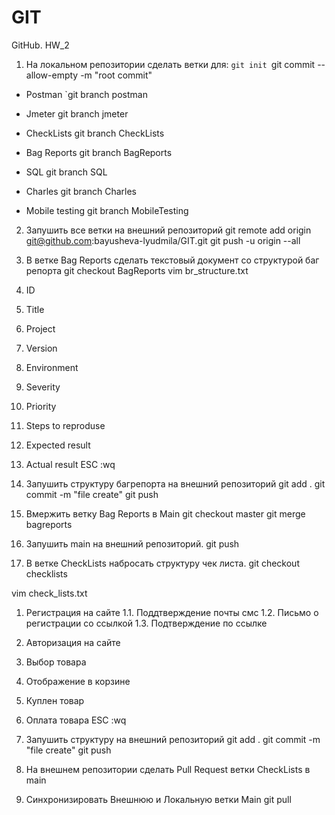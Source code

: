# GIT
GitHub. HW_2
1. На локальном репозитории сделать ветки для:
`git init
`git commit --allow-empty -m "root commit"

- Postman
`git branch postman

- Jmeter
git branch jmeter

- CheckLists
git branch CheckLists

- Bag Reports
git branch BagReports

- SQL
git branch SQL

- Charles
git branch Charles

- Mobile testing
git branch MobileTesting

2. Запушить все ветки на внешний репозиторий
git remote add origin git@github.com:bayusheva-lyudmila/GIT.git
git push -u origin --all 

3. В ветке Bag Reports сделать текстовый документ со структурой баг репорта
git checkout BagReports
vim br_structure.txt
1. ID
2. Title
3. Project
4. Version
5. Environment
6. Severity
7. Priority
8. Steps to reproduse
9. Expected result
10. Actual result
ESC :wq

4. Запушить структуру багрепорта на внешний репозиторий
git add .
git commit -m "file create"
git push

5. Вмержить ветку Bag Reports в Main
git checkout master
git merge bagreports

6. Запушить main на внешний репозиторий.
git push

7. В ветке CheckLists набросать структуру чек листа.
git checkout checklists

vim check_lists.txt
1. Регистрация на сайте
1.1. Поддтверждение почты смс
1.2. Письмо о регистрации со ссылкой
1.3. Подтверждение по ссылке
2. Авторизация на сайте
3. Выбор товара
4. Отображение в корзине
5. Куплен товар
6. Оплата товара
ESC :wq

8. Запушить структуру на внешний репозиторий
git add .
git commit -m "file create"
git push
9. На внешнем репозитории сделать Pull Request ветки CheckLists в main
10. Синхронизировать Внешнюю и Локальную ветки Main
git pull
